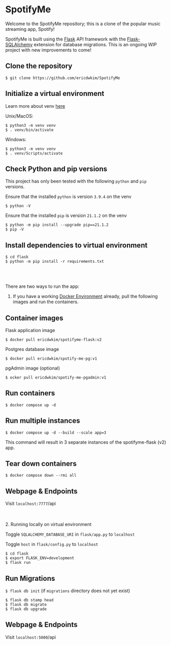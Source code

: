 # SpotifyMe

Welcome to the SpotifyMe repository; this is a clone of the popular music streaming app, Spotify!

SpotifyMe is built using the [Flask](https://flask.palletsprojects.com/en/2.0.x/) API framework with the [Flask-SQLAlchemy](https://flask-sqlalchemy.palletsprojects.com/en/2.x/) extension for database migrations. This is an ongoing WIP project with new improvements to come! 

## Clone the repository 

`$ git clone https://github.com/ericdwkim/SpotifyMe`

## Initialize a virtual environment

Learn more about venv [here](https://docs.python.org/3/library/venv.html#creating-virtual-environments) 

Unix/MacOS:

```
$ python3 -m venv venv
$ . venv/bin/activate
```

Windows:

```
$ python3 -m venv venv
$ . venv/Scripts/activate
```
## Check Python and pip versions 

This project has only been tested with the following `python` and `pip` versions.

Ensure that the installed `python` is version `3.9.4` on the venv

`$ python -V`

Ensure that the installed `pip` is version `21.1.2` on the venv

```
$ python -m pip install --upgrade pip==21.1.2
$ pip -V
```

## Install dependencies to virtual environment

```
$ cd flask
$ python -m pip install -r requirements.txt
```
<br> </br>

There are two ways to run the app:

1. If you have a working [Docker Environment](https://docs.docker.com/engine/) already, pull the following images and run the containers.

## Container images

Flask application image

`$ docker pull ericdwkim/spotifyme-flask:v2`

Postgres database image

`$ docker pull ericdwkim/spotify-me-pg:v1`

pgAdmin image (optional)

`$ ocker pull ericdwkim/spotify-me-pgadmin:v1`

## Run containers

`$ docker compose up -d`

## Run multiple instances

`$ docker compose up -d --build --scale app=3` 

This command will result in 3 separate instances of the spotifyme-flask (v2) app. 

## Tear down containers

`$ docker compose down --rmi all`

## Webpage & Endpoints

Visit `localhost:7777`/api 

<br> </br>
2. Running locally on virtual environment

Toggle `SQLALCHEMY_DATABASE_URI` in `flask/app.py` to `localhost` 

Toggle `host` in `flask/config.py` to `localhost` 

```
$ cd flask
$ export FLASK_ENV=development
$ flask run
```

## Run Migrations

`$ flask db init` (if `migrations` directory does not yet exist)

```
$ flask db stamp head
$ flask db migrate
$ flask db upgrade
```

## Webpage & Endpoints

Visit `localhost:5000`/api 
